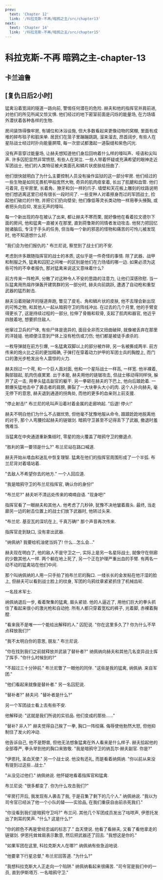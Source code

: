 ```yaml
---
prev:
  text: 'Chapter 12'
  link: '/科拉克斯-不再/暗鸦之主/src/chapter13'
next:
  text: 'Chapter 14'
  link: '/科拉克斯-不再/暗鸦之主/src/chapter15'
---
```


# 科拉克斯-不再 暗鸦之主-chapter-13

## 卡兰迪鲁

## [复仇日后2小时]

猛禽沿着宽阔的隧道一路向前, 警惕任何潜在的危险. 赫夫和他的指挥官并肩前进, 对他们的所见所闻又惊又惧. 他们经过的地下密室前面是闪烁的能量场, 在力场墙外潜伏着各种各样的生物.

房间装饰得像牢房, 有铺位和沐浴设施, 但大多数看起来更像动物的窝棚, 里面有成堆的碎布毯子和脏床单. 居民们在笼子里蹦蹦跳跳, 溜来溜去, 昂首阔步, 有些人在星际战士经过时扑向能量屏障, 每一次尝试都激起一道裂缝和紫色闪光.

没有声音穿过能量场, 让赫夫想知道他们身后回响着什么样的嚎叫声、哑语和尖叫声. 许多囚犯显然非常愤怒, 有些人在哭泣. 一些人带着怀疑或充满希望的眼神走近军团战士, 他们的人类特征被犬类面孔和鳞片状皮肤给扭曲了.

他们很快就明白了为什么主要控制人员没有操作监狱的这一部分牢房. 他们经过的一些生物是如同无畏机甲般庞然大物, 奇异的肌肉痉挛着, 长出了肌腱和血管. 他们弓着背, 在牢房里, 长着角、獠牙和剑一样的爪子. 墙壁和天花板上雕刻的纹路说明他们想逃离这里已经有很长一段时间了. 一些变种人对着擦身而过的军团战士, 捡起他们破烂的什物, 并把它们扔向壁垒; 他们像低等灵长类动物一样用拳头捶胸, 或者把头向后仰, 发出无声的嚎叫.

每一个新出现的存在被认了出来, 都让赫夫不寒而栗, 就好像他在看着拉文德尔下面的房间, 他和猛禽一直被关在那里, 直到荷鲁斯的同情者发动攻击. 他努力把回忆抛诸脑后, 专注于手头的任务, 但当每一个新的邪恶的怪物和痛苦的可怜儿被发现时, 他不知道想什么好.

"我们会为他们报仇的." 布兰尼说, 察觉到了战士们的不安.

考虑到许多跟随指挥官的战士的本质, 这似乎是一件奇怪的事情. 除了武器、战甲和制服之外, 猛禽和囚犯之间唯一的区别是他们在力场墙的哪一边. 如果必须为这些可怜的不幸者报仇, 那对猛禽来说这又意味着什么?

前方传来一阵枪声, 分散了对这种令人不安的思路的注意力, 让他们深感欣慰. 当一队猛禽用热熔炸弹轰开建筑群的另一部分时, 赫夫向前跳跃, 遭遇了自动枪和重型武器的猛烈射击.

赫夫沿着刚破开的隧道奔跑, 瞥见了皮毛、角和鳞片状的皮肤, 他不去理会新出现的可怖之物, 和其他人一起从暗鸦守卫的阵线冲出. 在过去的几个月里, 他的手臂变得更长了, 这是持续过程的一部分, 拉伸了骨骼和软骨, 支起了肌肉和器官, 他近乎四肢着地, 想要抓住敌人.

他窜过卫兵的尸体, 有些尸体是诡异的, 面目全非而又扭曲破碎, 就像被丢弃在那里的洋娃娃. 他顺便注意到尸体上没有枪伤或刀伤; 他们都是被徒手虐杀的.

一枚导弹就在前方引爆, 一名猛禽双脚以上的部分被炸碎, 另一名被撕成两半. 前方传来的炮火比之前的更加精确, 子弹打在穿着动力护甲的军团士兵的胸膛上, 而门口的激光步枪发出令人震惊的火力.

赫夫拐过一个弯, 和一个巨人面对面, 他和一个星际战士一样高, 一样宽. 他半裸着, 胸部鼓起, 肌肉伤痕累累. 出于本能, 赫夫用他的链锯攻击, 但战士移动得同样快, 躲开了这一击, 用拳头猛击副官的躯干. 另一拳砸在赫夫的下巴上, 他向后踉跄着. 一颗爆矢猛地击中了袭击者的肩膀, 撕裂了一大块拳头大小的肉. 这个人扑向赫夫, 毫无停下的意思, 赫夫退到通道的拐角处, 而他的更多的血亲则上前支援.

"停止射击!" 布兰尼的吼叫声沿着衬着金属的走廊响起. "后退! 停火!"

赫夫不明白他们为什么不占据优势, 但他毫不犹豫地服从命令, 踉踉跄跄地脱离他的对手, 那个人弯腰捡起赫夫的链锯剑. 暗鸦守卫甚至不记得丢下了武器, 撤退时羞愧难当.

当猛禽在中央通道重新集结时, 零星的炮火覆盖了暗鸦守卫的撤退点.

"胜利的第一要领是什么?" 布兰尼站在路口喊道.

赫夫开始从嗜血和迷乱中恢复理智. 猛禽在他们的指挥官周围形成了一个半弧. 布兰尼背对着墙站着.

"去敌人不希望你去的地方." 一个人回应道.

"我是暗鸦守卫的布兰尼指挥官, 确认你的身份!"

"布兰尼?" 赫夫听不清远处传来的喃喃自语. "现身吧!"

指挥官看了一眼赫夫和其他人. 他考虑了几秒钟, 犹豫不决地皱着眉头. 最终, 当走廊另一边的射击位置上的战士们放下武器时, 他转过头来.

"布兰尼. 基亚瓦的深坑在上, 千真万确!" 那个声音再次传来.

指挥官走到缺口, 没有拿出武器.

"纳佩纳? 我要给机油佬当妈了! 什么…怎么会…"

赫夫现在明白了, 他的敌人不是守卫之一, 实际上是另一名星际战士, 就像守在侧廊的少数其他人一样. 两个躺在地上死了, 另一个正在护理严重出血的手臂. 有两名一动不动的猛禽站在他们中间.

那个叫纳佩纳的人用一只手拍了拍布兰尼的胸口. 一缕长长的金发粘在他汗湿的脸上, 但赫夫可以看到战士脸上的纹身, 军团的乌鸦纹章紧紧抓住了机械齿轮.

一名技术军士.

纳佩纳退后一步, 看着聚集的猛禽, 眉头紧锁. 他的人逼近了, 用他们巨大的拳头抓住了看起来很小的激光枪和自动抢. 所有人都只穿着宽松的裤子, 光着脚, 赤裸着胸膛.

"看来我不是唯一一个能给出解释的人." 囚犯说. "你在这里多久了? 你为什么不早点释放我们?"

"我不太明白你的意思, 朋友." 布兰尼说.

"你在找到我们之前就释放并武装了替补者?" 纳佩纳向赫夫和其他几名变异战士挥了挥手. "你什么时候到的?"

"不超过三十分钟前." 布兰尼瞥了一眼他的同伴. "这些是我的猛禽, 纳佩纳. 来自军团."

"他们看起来就像是替补者." 另一名囚犯说.

"替补者?" 赫夫问. "替补者是什么?"

另一个军团战士看上去有些不安.

他解释说: "这就是我们所说的实验品. 他们变成的那些……"

"替补? 非人?" 赫夫觉得自己挨了一拳, 胸口一阵绞痛. 侮辱使他勃然大怒, 但他抑制住了发火的冲动.

他告诉自己, 他不是野兽, 但他无法想象猛禽在外人看来是什么样子. 赫夫拾起他的全部尊严, 拳头举到他的胸口来致敬. "我是暗鸦守卫的纳瓦尔·赫夫副官. 你是?"

"伊恩托, 圣血天使." 另一个战士说. 他没有还礼, 而是看着纳佩纳. "你以前从来没有提到过这些…战士."

"从没见过他们." 纳佩纳说. 他怀疑地看着指挥官和猛禽.

布兰尼说: "很多都变了. 你为什么攻击我们?"

"牢房打开后, 我发现有人袭击了我, 于是召集了剩下的几个人." 纳佩纳说. "我以为司令官已经派了他一个小队的替——实验品, 在我们重获自由前杀死我们."

"你没看到我们是暗鸦守卫吗?" 布兰问. 其他几个军团成员发出了咕哝声, 伊恩托发出了刺耳的笑声. "什么? 这是什么?"

"你的颜色不再是曾经忠诚的标志了." 血天使说. 他看了看赫夫, 又看了看他拿走的链锯剑. 伊恩托耸耸肩表示歉意, 然后把武器还了回去. "我想这是你的."

"如果军团在这里, 科拉克斯大人在哪?" 纳佩纳有些急迫地说.

"他要拿下行星总督," 布兰尼回答道. "为什么?"

"我想科拉克斯大人正走向一个陷阱." 纳佩纳看起来很痛苦. "司令官是我们中的一员, 直到伊斯塔万. 一名暗鸦守卫."
